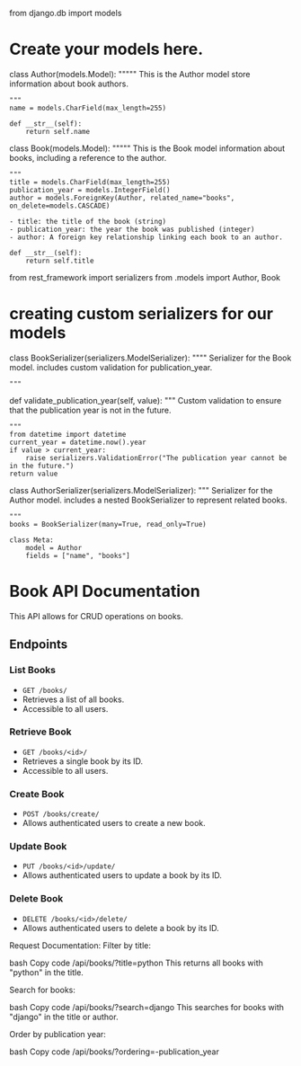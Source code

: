 from django.db import models

# Create your models here.

class Author(models.Model):
    """""
    This is the Author model store information about book authors.
    
    """
    name = models.CharField(max_length=255)

    def __str__(self):
        return self.name
    
class Book(models.Model):
    """""
    This is the Book model information about books, including a reference to the author. 
    
    """
    title = models.CharField(max_length=255)
    publication_year = models.IntegerField()
    author = models.ForeignKey(Author, related_name="books", on_delete=models.CASCADE)

    - title: the title of the book (string)
    - publication_year: the year the book was published (integer)
    - author: A foreign key relationship linking each book to an author.

    def __str__(self):
        return self.title

from rest_framework import serializers
from .models import Author, Book

# creating custom serializers for our models

class BookSerializer(serializers.ModelSerializer):
    """"
    Serializer for the Book model. includes custom validation for publication_year.
    
    """
def validate_publication_year(self, value):
    """
    Custom validation to ensure that the publication year is not in the future.

    """
    from datetime import datetime
    current_year = datetime.now().year
    if value > current_year:
        raise serializers.ValidationError("The publication year cannot be in the future.")
    return value

class AuthorSerializer(serializers.ModelSerializer):
    """
    Serializer for the Author model. includes a nested BookSerializer to represent related books.

    """
    books = BookSerializer(many=True, read_only=True)

    class Meta:
        model = Author
        fields = ["name", "books"]

# Book API Documentation

This API allows for CRUD operations on books.

## Endpoints

### List Books
- `GET /books/`
- Retrieves a list of all books.
- Accessible to all users.

### Retrieve Book
- `GET /books/<id>/`
- Retrieves a single book by its ID.
- Accessible to all users.

### Create Book
- `POST /books/create/`
- Allows authenticated users to create a new book.

### Update Book
- `PUT /books/<id>/update/`
- Allows authenticated users to update a book by its ID.

### Delete Book
- `DELETE /books/<id>/delete/`
- Allows authenticated users to delete a book by its ID.

 Request Documentation:
Filter by title:

bash
Copy code
/api/books/?title=python
This returns all books with "python" in the title.

Search for books:

bash
Copy code
/api/books/?search=django
This searches for books with "django" in the title or author.

Order by publication year:

bash
Copy code
/api/books/?ordering=-publication_year